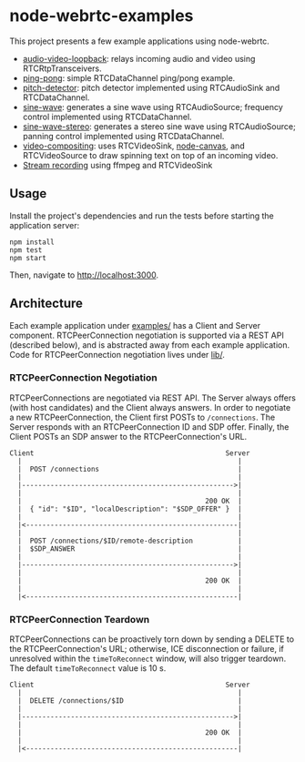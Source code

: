 node-webrtc-examples
====================

This project presents a few example applications using node-webrtc.

- [audio-video-loopback](examples/audio-video-loopback): relays incoming audio
  and video using RTCRtpTransceivers.
- [ping-pong](examples/ping-pong): simple RTCDataChannel ping/pong example.
- [pitch-detector](examples/pitch-detector): pitch detector implemented using
  RTCAudioSink and RTCDataChannel.
- [sine-wave](examples/sine-wave): generates a sine wave using RTCAudioSource;
  frequency control implemented using RTCDataChannel.
- [sine-wave-stereo](examples/sine-wave-stereo): generates a stereo sine wave
  using RTCAudioSource; panning control implemented using RTCDataChannel.
- [video-compositing](examples/video-compositing): uses RTCVideoSink,
  [node-canvas](https://github.com/Automattic/node-canvas), and RTCVideoSource
  to draw spinning text on top of an incoming video.
- [Stream recording](examples/stream-record) using ffmpeg and RTCVideoSink

Usage
-----

Install the project's dependencies and run the tests before starting the
application server:

```
npm install
npm test
npm start
```

Then, navigate to [http://localhost:3000](http://localhost:3000).

Architecture
------------

Each example application under [examples/](examples) has a Client and Server
component. RTCPeerConnection negotiation is supported via a REST API (described
below), and is abstracted away from each example application. Code for
RTCPeerConnection negotiation lives under [lib/](lib).

### RTCPeerConnection Negotiation

RTCPeerConnections are negotiated via REST API. The Server always offers (with
host candidates) and the Client always answers. In order to negotiate a new
RTCPeerConnection, the Client first POSTs to `/connections`. The Server responds
with an RTCPeerConnection ID and SDP offer. Finally, the Client POSTs an SDP
answer to the RTCPeerConnection's URL.

```
Client                                               Server
  |                                                     |
  |  POST /connections                                  |
  |                                                     |
  |---------------------------------------------------->|
  |                                                     |
  |                                             200 OK  |
  |  { "id": "$ID", "localDescription": "$SDP_OFFER" }  |
  |                                                     |
  |<----------------------------------------------------|
  |                                                     |
  |  POST /connections/$ID/remote-description           |
  |  $SDP_ANSWER                                        |
  |                                                     |
  |---------------------------------------------------->|
  |                                                     |
  |                                             200 OK  |
  |                                                     |
  |<----------------------------------------------------|
```

### RTCPeerConnection Teardown

RTCPeerConnections can be proactively torn down by sending a DELETE to the
RTCPeerConnection's URL; otherwise, ICE disconnection or failure, if unresolved
within the `timeToReconnect` window, will also trigger teardown. The default
`timeToReconnect` value is 10 s.

```
Client                                               Server
  |                                                     |
  |  DELETE /connections/$ID                            |
  |                                                     |
  |---------------------------------------------------->|
  |                                                     |
  |                                             200 OK  |
  |                                                     |
  |<----------------------------------------------------|
```
